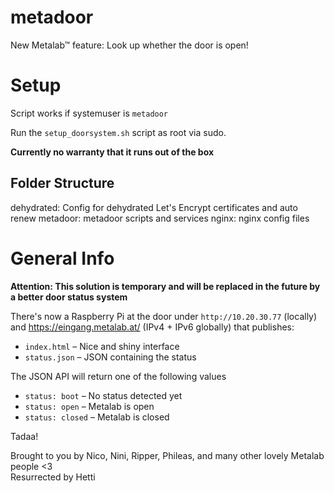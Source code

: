 # metadoor

New Metalab™ feature: Look up whether the door is open!

# Setup

Script works if systemuser is `metadoor`

Run the `setup_doorsystem.sh` script as root via sudo.

**Currently no warranty that it runs out of the box**

## Folder Structure

dehydrated: Config for dehydrated Let's Encrypt certificates and auto renew
metadoor: metadoor scripts and services
nginx: nginx config files

# General Info

**Attention: This solution is temporary and will be replaced in the future by a better door status system**

There's now a Raspberry Pi at the door under ```http://10.20.30.77``` (locally) and https://eingang.metalab.at/ (IPv4 + IPv6 globally) that publishes:
* ```index.html``` – Nice and shiny interface
* ```status.json``` – JSON containing the status

The JSON API will return one of the following values
* ```status: boot``` – No status detected yet
* ```status: open``` – Metalab is open
* ```status: closed``` – Metalab is closed

Tadaa!

Brought to you by Nico, Nini, Ripper, Phileas, and many other lovely Metalab people <3  
Resurrected by Hetti
